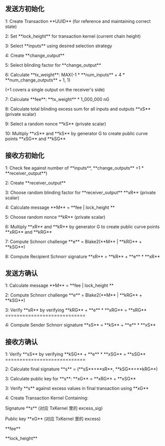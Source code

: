 ## 发送方初始化

1: Create Transaction \*\*UUID\*\* \(for reference and maintaining correct state\)

2: Set \*\*lock\_height\*\* for transaction kernel \(current chain height\)

3: Select \*\*inputs\*\* using desired selection strategy

4: Create \*\*change\_output\*\*

5: Select blinding factor for \*\*change\_output\*\*

6: Calculate \*\*tx\_weight\*\*: MAX\(-1 \* \*\*num\_inputs\*\* + 4 \* \*\*num\_change\_outputs\*\* + 1, 1\)

\(+1 covers a single output on the receiver's side\)

7: Calculate \*\*fee\*\*:  \*\*tx\_weight\*\* \* 1\_000\_000 nG

8: Calculate total blinding excess sum for all inputs and outputs \*\*xS\*\* \(private scalar\)

9: Select a random nonce \*\*kS\*\* \(private scalar\)

10: Multiply \*\*xS\*\* and \*\*kS\*\* by generator G to create public curve points \*\*xSG\*\* and \*\*kSG\*\*

## 接收方初始化

1: Check fee against number of \*\*inputs\*\*, \*\*change\_outputs\*\* +1 \* \*\*receiver\_output\*\*\)

2: Create \*\*receiver\_output\*\*

3: Choose random blinding factor for \*\*receiver\_output\*\* \*\*xR\*\* \(private scalar\)

4: Calculate message \*\*M\*\* = \*\*fee \| lock\_height \*\*

5: Choose random nonce \*\*kR\*\* \(private scalar\)

6: Multiply \*\*xR\*\* and \*\*kR\*\* by generator G to create public curve points \*\*xRG\*\* and \*\*kRG\*\*

7: Compute Schnorr challenge \*\*e\*\* = Blake2\(\*\*M\*\* \| \*\*kRG\*\* + \*\*kSG\*\*\)

8: Compute Recipient Schnorr signature \*\*sR\*\* = \*\*kR\*\* + \*\*e\*\* \* \*\*xR\*\*

## 发送方确认

1: Calculate message \*\*M\*\* = \*\*fee \| lock\_height \*\*

2: Compute Schnorr challenge \*\*e\*\* = Blake2\(\*\*M\*\* \| \*\*kRG\*\* + \*\*kSG\*\*\)

3: Verify \*\*sR\*\* by verifying \*\*kRG\*\* + \*\*e\*\* \* \*\*xRG\*\* = \*\*sRG\*\* ============================

4: Compute Sender Schnorr signature \*\*sS\*\* = \*\*kS\*\* + \*\*e\*\* \* \*\*xS\*\*

## 接收方确认

1: Verify \*\*sS\*\* by verifying \*\*kSG\*\* + \*\*e\*\* \* \*\*xSG\*\* = \*\*sSG\*\* ============================

2: Calculate final signature \*\*s\*\* = \(\*\*sS\*\*+\*\*sR\*\*, \*\*kSG\*\*+\*\*kRG\*\*\)

3: Calculate public key for \*\*s\*\*: \*\*xG\*\* = \*\*xRG\*\* + \*\*xSG\*\*

3: Verify \*\*s\*\* against excess values in final transaction using \*\*xG\*\*

4: Create Transaction Kernel Containing:

Signature \*\*s\*\* \(对应 TxKernel 里的 excess\_sig\)

Public key \*\*xG\*\* \(对应 TxKernel 里的 excess\)

\*\*fee\*\*

\*\*lock\_height\*\*

